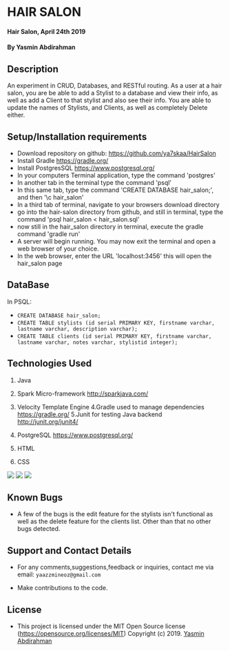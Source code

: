 # HAIR SALON
#### Hair Salon, April 24th 2019
#### By **Yasmin Abdirahman**

## Description

An experiment in CRUD, Databases, and RESTful routing. As a user at a hair salon, you are be able to add a Stylist to a database and view their info, as well as add a Client to that stylist and also see their info. You are able to update the names of Stylists, and Clients, as well as completely Delete either.


## Setup/Installation requirements

* Download repository on github: https://github.com/ya7skaa/HairSalon
* Install Gradle https://gradle.org/
* Install PostgresSQL https://www.postgresql.org/
* In your computers Terminal application, type the command 'postgres'
* In another tab in the terminal type the command 'psql'
* In this same tab, type the command 'CREATE DATABASE hair_salon;', and then '\c hair_salon'
* In a third tab of terminal, navigate to your browsers download directory
* go into the hair-salon directory from github, and still in terminal, type the command 'psql hair_salon < hair_salon.sql'
*  now still in the hair_salon directory in terminal, execute the gradle command 'gradle run'
* A server will begin running. You may now exit the terminal and open a web browser of your choice.
* In the web browser, enter the URL 'localhost:3456' this will open the hair_salon page

## DataBase
In PSQL:
* `CREATE DATABASE hair_salon;`
* `CREATE TABLE stylists (id serial PRIMARY KEY, firstname varchar, lastname varchar, description varchar);`
* `CREATE TABLE clients (id serial PRIMARY KEY, firstname varchar, lastname varchar, notes varchar, stylistid integer);`







## Technologies Used
1. Java
2. Spark Micro-framework http://sparkjava.com/
3. Velocity Template Engine
4.Gradle used to manage dependencies https://gradle.org/
5.Junit for testing Java backend http://junit.org/junit4/
6. PostgreSQL https://www.postgresql.org/

7. HTML
8. CSS


<img src="hair1.png">
<img src="hair2.png">
<img src="hair3.png">

## Known Bugs
- A few of the bugs is the edit feature for the stylists isn't functional as well as the delete feature for the clients list.
Other than that no other bugs detected.

## Support and Contact Details
- For any comments,suggestions,feedback or inquiries, contact me via email: `yaazzmineoz@gmail.com`


- Make contributions to the code.

## License
- This project is licensed under the MIT Open Source license (https://opensource.org/licenses/MIT) Copyright (c) 2019. [Yasmin Abdirahman](https://github.com/ya7skaa)
